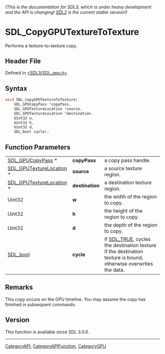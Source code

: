 ###### (This is the documentation for SDL3, which is under heavy development and the API is changing! [SDL2](https://wiki.libsdl.org/SDL2/) is the current stable version!)
# SDL_CopyGPUTextureToTexture

Performs a texture-to-texture copy.

## Header File

Defined in [<SDL3/SDL_gpu.h>](https://github.com/libsdl-org/SDL/blob/main/include/SDL3/SDL_gpu.h)

## Syntax

```c
void SDL_CopyGPUTextureToTexture(
    SDL_GPUCopyPass *copyPass,
    SDL_GPUTextureLocation *source,
    SDL_GPUTextureLocation *destination,
    Uint32 w,
    Uint32 h,
    Uint32 d,
    SDL_bool cycle);
```

## Function Parameters

|                                                    |                 |                                                                                                                             |
| -------------------------------------------------- | --------------- | --------------------------------------------------------------------------------------------------------------------------- |
| [SDL_GPUCopyPass](SDL_GPUCopyPass) *               | **copyPass**    | a copy pass handle.                                                                                                         |
| [SDL_GPUTextureLocation](SDL_GPUTextureLocation) * | **source**      | a source texture region.                                                                                                    |
| [SDL_GPUTextureLocation](SDL_GPUTextureLocation) * | **destination** | a destination texture region.                                                                                               |
| Uint32                                             | **w**           | the width of the region to copy.                                                                                            |
| Uint32                                             | **h**           | the height of the region to copy.                                                                                           |
| Uint32                                             | **d**           | the depth of the region to copy.                                                                                            |
| [SDL_bool](SDL_bool)                               | **cycle**       | if [SDL_TRUE](SDL_TRUE), cycles the destination texture if the destination texture is bound, otherwise overwrites the data. |

## Remarks

This copy occurs on the GPU timeline. You may assume the copy has finished
in subsequent commands.

## Version

This function is available since SDL 3.0.0.

----
[CategoryAPI](CategoryAPI), [CategoryAPIFunction](CategoryAPIFunction), [CategoryGPU](CategoryGPU)

